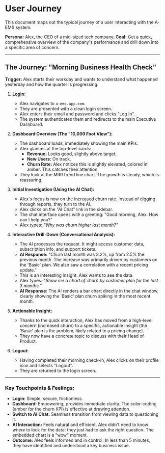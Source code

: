 # User Journey

This document maps out the typical journey of a user interacting with the A-EMS system.

**Persona:** Alex, the CEO of a mid-sized tech company.
**Goal:** Get a quick, comprehensive overview of the company's performance and drill down into a specific area of concern.

---

## The Journey: "Morning Business Health Check"

**Trigger:** Alex starts their workday and wants to understand what happened yesterday and how the quarter is progressing.

1.  **Login:**

    - Alex navigates to `a-ems.app.com`.
    - They are presented with a clean login screen.
    - Alex enters their email and password and clicks "Log In".
    - The system authenticates them and redirects to the main Executive Dashboard.

2.  **Dashboard Overview (The "10,000 Foot View"):**

    - The dashboard loads, immediately showing the main KPIs.
    - Alex glances at the top-level cards:
      - **Revenue:** Looks good, slightly above target.
      - **New Users:** On track.
      - **Churn Rate:** Alex notices this is slightly elevated, colored in amber. This catches their attention.
    - They look at the MRR trend line chart. The growth is steady, which is reassuring.

3.  **Initial Investigation (Using the AI Chat):**

    - Alex's focus is now on the increased churn rate. Instead of digging through reports, they turn to the AI.
    - Alex clicks on the "AI Chat" link in the sidebar.
    - The chat interface opens with a greeting: "Good morning, Alex. How can I help you?"
    - Alex types: _"Why was churn higher last month?"_

4.  **Interactive Drill-Down (Conversational Analysis):**

    - The AI processes the request. It might access customer data, subscription info, and support tickets.
    - **AI Response:** "Churn last month was 3.2%, up from 2.5% the previous month. The increase was primarily driven by customers on the 'Basic' plan. We also saw a correlation with a recent pricing update."
    - This is an interesting insight. Alex wants to see the data.
    - Alex types: _"Show me a chart of churn by customer plan for the last 3 months."_
    - **AI Response:** The AI renders a bar chart directly in the chat window, clearly showing the 'Basic' plan churn spiking in the most recent month.

5.  **Actionable Insight:**

    - Thanks to the quick interaction, Alex has moved from a high-level concern (increased churn) to a specific, actionable insight (the 'Basic' plan is the problem, likely related to a pricing change).
    - They now have a concrete topic to discuss with their Head of Product.

6.  **Logout:**
    - Having completed their morning check-in, Alex clicks on their profile icon and selects "Logout".
    - They are returned to the login screen.

---

### Key Touchpoints & Feelings:

- **Login:** Simple, secure, frictionless.
- **Dashboard:** Empowering, provides immediate clarity. The color-coding (amber for the churn KPI) is effective at drawing attention.
- **Switch to AI Chat:** Seamless transition from viewing data to questioning it.
- **AI Interaction:** Feels natural and efficient. Alex didn't need to know _where_ to look for the data; they just had to ask the right question. The embedded chart is a "wow" moment.
- **Outcome:** Alex feels informed and in control. In less than 5 minutes, they have identified and understood a key business issue.
